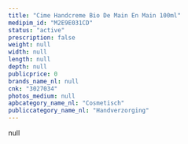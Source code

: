```yaml
---
title: "Cime Handcreme Bio De Main En Main 100ml"
medipim_id: "M2E9E031CD"
status: "active"
prescription: false
weight: null
width: null
length: null
depth: null
publicprice: 0
brands_name_nl: null
cnk: "3027034"
photos_medium: null
apbcategory_name_nl: "Cosmetisch"
publiccategory_name_nl: "Handverzorging"
---
```

null
